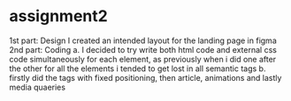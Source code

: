 # assignment2
1st part: Design
     I created an intended layout for the landing page in figma
2nd part: Coding
    a.
        I decided to try write both html code and external css code simultaneously for each element, as previously when i did one after the other for all the elements i tended to get lost in all semantic tags
    b. 
        firstly did the tags with fixed positioning, then article, animations and lastly media quaeries
